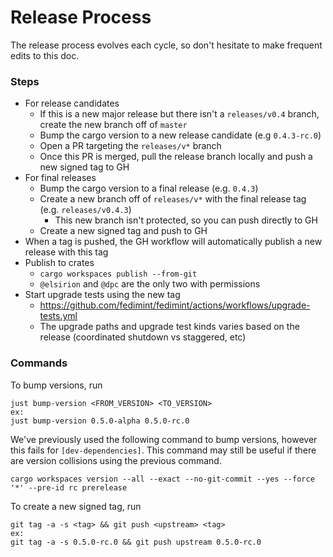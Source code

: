 # Release Process

The release process evolves each cycle, so don't hesitate to make frequent edits to this doc.

### Steps

- For release candidates
  - If this is a new major release but there isn't a `releases/v0.4` branch, create the new branch off of `master`
  - Bump the cargo version to a new release candidate (e.g `0.4.3-rc.0`)
  - Open a PR targeting the `releases/v*` branch
  - Once this PR is merged, pull the release branch locally and push a new signed tag to GH
- For final releases
  - Bump the cargo version to a final release (e.g. `0.4.3`)
  - Create a new branch off of `releases/v*` with the final release tag (e.g. `releases/v0.4.3`)
    - This new branch isn't protected, so you can push directly to GH
  - Create a new signed tag and push to GH
- When a tag is pushed, the GH workflow will automatically publish a new release with this tag
- Publish to crates
  - `cargo workspaces publish --from-git`
  - `@elsirion` and `@dpc` are the only two with permissions
- Start upgrade tests using the new tag
  - https://github.com/fedimint/fedimint/actions/workflows/upgrade-tests.yml
  - The upgrade paths and upgrade test kinds varies based on the release (coordinated shutdown vs staggered, etc)

### Commands

To bump versions, run
```
just bump-version <FROM_VERSION> <TO_VERSION>
ex:
just bump-version 0.5.0-alpha 0.5.0-rc.0
```

We've previously used the following command to bump versions, however this fails for `[dev-dependencies]`. This command may still be useful if there are version collisions using the previous command.

```
cargo workspaces version --all --exact --no-git-commit --yes --force '*' --pre-id rc prerelease
```

To create a new signed tag, run
```
git tag -a -s <tag> && git push <upstream> <tag>
ex:
git tag -a -s 0.5.0-rc.0 && git push upstream 0.5.0-rc.0
```

